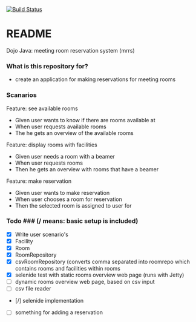 [![Build Status](https://travis-ci.org/gerlof85/meeting-room-system.svg?branch=master)](https://travis-ci.org/gerlof85/meeting-room-system)

# README #

Dojo Java: meeting room reservation system (mrrs)


### What is this repository for? ###

* create an application for making reservations for meeting rooms

### Scanarios ####

Feature: see available rooms
- Given user wants to know if there are rooms available at <time>
- When user requests available rooms
- The he gets an overview of the available rooms

Feature: display rooms with facilities
- Given user needs a room with a beamer
- When user requests rooms
- Then he gets an overview with rooms that have a beamer

Feature: make reservation
- Given user wants to make reservation
- When user chooses a room for reservation
- Then the selected room is assigned to user for <time>


### Todo ###  (/ means: basic setup is included)
- [x] Write user scenario's
- [x] Facility
- [x] Room
- [x] RoomRepository
- [x] csvRoomRepository (converts comma separated into roomrepo which contains rooms and facilities within rooms 
- [x] selenide test with static rooms overview web page (runs with Jetty)
- [ ] dynamic rooms overview web page, based on csv input
- [ ] csv file reader
- [/] selenide implementation
- [ ] something for adding a reservation